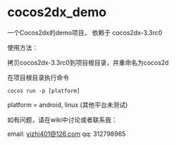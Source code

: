 cocos2dx_demo
=============

一个Cocos2dx的demo项目， 依赖于 cocos2dx-3.3rc0

使用方法：

拷贝cocos2dx-3.3rc0到项目根目录，并重命名为cocos2d

在项目根目录执行命令

    cocos run -p [platform]

platform = android, linux  (其他平台未测试)

如有问题，请在wiki中讨论或者联系我：

email: yizhi401@126.com
qq: 312798965
